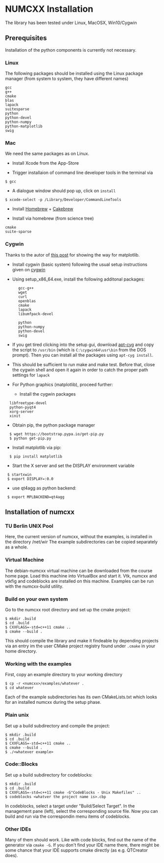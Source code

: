 NUMCXX Installation
===================

The library has been tested under
Linux,
MacOSX,
Win10/Cygwin

## Prerequisites

Installation of the python components is currently not necessary.

### Linux

The following packages should be installed
using the Linux package manager (from system to system,
they have different names)

````
gcc
g++
cmake 
blas
lapack 
suitesparse 
python
python-devel
python-numpy
python-matplotlib
swig
````

### Mac

We need the same packages as on Linux.

- Install Xcode from the  App-Store 

- Trigger installaion of command line developer tools in the terminal via 

````
$ gcc
````

- A  dialogue   window  should  pop   up,  click  on  `install`

````
$ xcode-select -p /Library/Developer/CommandLineTools
````

- Install [Homebrew](http://brew.sh/index.html) + [Cakebrew](https://www.cakebrew.com/)

- Install via homebrew (from science tree)
````
cmake
suite-sparse
````


### Cygwin

Thanks to the autor of [this post](https://bynario.com/2016-10-01-minimal-cygwin-python-data-science-installation.html)
for showing the way for matplotlib.


- Install cygwin (basic system) following
  the usual setup instructions given on [cygwin](https://www.cygwin.com/)

- Using setup_x86_64.exe, install the following additonal packages:

````
      gcc-g++
      wget
      curl
      openblas
      cmake
      lapack
      libumfpack-devel

      python
      python-numpy
      python-devel 
      swig
````



- If you get  tired clicking into the setup gui, download [apt-cyg](https://raw.githubusercontent.com/transcode-open/apt-cyg/master/apt-cyg)
  and copy the script to ``/usr/bin`` (which is ``C:\cygwin64\usr\bin`` from the
  DOS prompt). Then you can install all the packages using ``apt-cyg install``.

- This should be sufficient to run make and make test.
  Before that, close the cygwin shell and open it again in order
  to catch the proper path settings for ``lapack``

- For Python graphics (matplotlib), proceed further:

  - Install the cygwin packages

````
  libfreetype-devel 
  python-pyqt4
  xorg-server
  xinit
````

 - Obtain pip, the python package manager

````
  $ wget https://bootstrap.pypa.io/get-pip.py
  $ python get-pip.py
```` 

 - Install matplotlib via pip:

````
  $ pip install matplotlib
````

-  Start the X server and set the DISPLAY environment variable

````
 $ startxwin
 $ export DISPLAY=:0.0
````

- use qt4agg as python backend:

````
 $ export MPLBACKEND=qt4agg
````

## Installation of numcxx

### TU Berlin UNIX Pool

Here,  the  current  version  of  numcxx,  without  the  examples,  is
installed in the directory /net/wir  The example subdirectories can be
copied separately as a whole.

### Virtual Machine

The debian-numcxx  virtual machine can  be downloaded from  the course
home page. Load this machine into VirtualBox and start it.
Vtk, numcxx and vtkfig and codeblocks are installed on this machine. Examples
can be run with the numcxx-build utility.

### Build on your own system

Go to the  numcxx root directory and set up the cmake project:

````
$ mkdir .build
$ cd .build
$ CXXFLAGS=-std=c++11 cmake ..
$ cmake --build .
````

This should compile the library and make it findeable by depending
projects via an entry im the user CMake project registry found
under ``.cmake`` in your home directory.

### Working with the examples


First, copy an example directory to your working directory

````
$ cp -r <numcxx>/examples/whatever .
$ cd whatever
````

Each of the example subdirectories has its own CMakeLists.txt which
looks for an installed numcxx during the setup phase.

### Plain unix


Set up a build subdirectory and compile the project:

````
$ mkdir .build
$ cd .build
$ CXXFLAGS=-std=c++11 cmake ..
$ cmake --build .
$ ./<whatever example>
````

### Code::Blocks

Set up a build subdirectory for codeblocks:
````
$ mkdir .build
$ cd .build
$ CXXFLAGS=-std=c++11 cmake -G"CodeBlocks - Unix Makefiles" ..
$ codeblocks <whatver the project name is>.cbp
````


In codeblocks, select a target under "Build/Select Target".
In the management pane (left), select the corresponding
source file. Now you can build and run   via the correspondin
menu items of codeblocks.

### Other IDEs
Many of them should work. Like with  code blocks, find out the name of
the generator via ``cmake -G``. If you don't find your IDE name there,
there might be  some chance that your IDE supports  cmake directly (as
e.g. QTCreator does).

